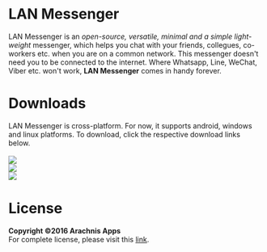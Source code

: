 # LAN Messenger
LAN Messenger is an *open-source, versatile, minimal and a simple light-weight* messenger, which helps you chat with your friends, collegues, co-workers etc. when you are on a common network. This messenger doesn't need you to be connected to the internet. Where Whatsapp, Line, WeChat, Viber etc. won't work, **LAN Messenger** comes in handy forever.

# Downloads
LAN Messenger is cross-platform. For now, it supports android, windows and linux platforms. To download, click the respective download links below.<br><br>
[<img src="androidlogo.png">]()<br>
[<img src="windowslogo.png">]()<br>
[<img src="linuxlogo.png">]()<br>

# License
**Copyright &copy;2016 Arachnis Apps**<br>
For complete license, please visit this [link](https://github.com/harshitbudhraja/LAN-Messenger/blob/master/LICENSE).
